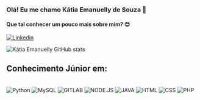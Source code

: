 ### Olá! Eu me chamo Kátia Emanuelly de Souza 🤚
#### Que tal conhecer um pouco mais sobre mim? 😊

[![Linkedin](https://img.shields.io/badge/LinkedIn-0077B5?style=for-the-badge&logo=linkedin&logoColor=white)](https://www.linkedin.com/in/katia-emanuelly-033891255/)

![Kátia Emanuelly GitHub stats](https://github-readme-stats.vercel.app/api?username=KatiaEmanuelly&show_icons=true&theme=dracula)


## Conhecimento Júnior em:

<div style = "display: inline_block"></br>
    <img align = "center" alt = "Python" src = "https://img.shields.io/badge/Python-3776AB?style=for-the-badge&logo=python&logoColor=white"/>
    <img align = "center" alt = "MySQL" src = 	https://img.shields.io/badge/MySQL-00000F?style=for-the-badge&logo=mysql&logoColor=white/>
    <img align = "center" alt = "GITLAB" src = 	https://img.shields.io/badge/GitLab-330F63?style=for-the-badge&logo=gitlab&logoColor=white/>
    <img align = "center" alt = "NODE.JS" src = 		https://img.shields.io/badge/Node.js-43853D?style=for-the-badge&logo=node.js&logoColor=white/>
    <img align = "center" alt = "JAVA" src = https://img.shields.io/badge/Java-ED8B00?style=for-the-badge&logo=openjdk&logoColor=white/>
    <img align = "center" alt = "HTML" src = https://img.shields.io/badge/HTML-239120?style=for-the-badge&logo=html5&logoColor=white/>
    <img align = "center" alt = "CSS" src = https://img.shields.io/badge/CSS-239120?&style=for-the-badge&logo=css3&logoColor=white/>
    <img align = "center" alt = "PHP" src = https://img.shields.io/badge/PHP-777BB4?style=for-the-badge&logo=php&logoColor=white/>     
</div>

